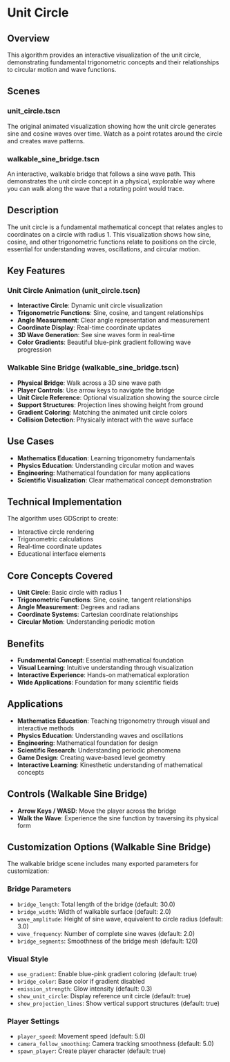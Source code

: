# Unit Circle

## Overview
This algorithm provides an interactive visualization of the unit circle, demonstrating fundamental trigonometric concepts and their relationships to circular motion and wave functions.

## Scenes

### unit_circle.tscn
The original animated visualization showing how the unit circle generates sine and cosine waves over time. Watch as a point rotates around the circle and creates wave patterns.

### walkable_sine_bridge.tscn
An interactive, walkable bridge that follows a sine wave path. This demonstrates the unit circle concept in a physical, explorable way where you can walk along the wave that a rotating point would trace.

## Description
The unit circle is a fundamental mathematical concept that relates angles to coordinates on a circle with radius 1. This visualization shows how sine, cosine, and other trigonometric functions relate to positions on the circle, essential for understanding waves, oscillations, and circular motion.

## Key Features

### Unit Circle Animation (unit_circle.tscn)
- **Interactive Circle**: Dynamic unit circle visualization
- **Trigonometric Functions**: Sine, cosine, and tangent relationships
- **Angle Measurement**: Clear angle representation and measurement
- **Coordinate Display**: Real-time coordinate updates
- **3D Wave Generation**: See sine waves form in real-time
- **Color Gradients**: Beautiful blue-pink gradient following wave progression

### Walkable Sine Bridge (walkable_sine_bridge.tscn)
- **Physical Bridge**: Walk across a 3D sine wave path
- **Player Controls**: Use arrow keys to navigate the bridge
- **Unit Circle Reference**: Optional visualization showing the source circle
- **Support Structures**: Projection lines showing height from ground
- **Gradient Coloring**: Matching the animated unit circle colors
- **Collision Detection**: Physically interact with the wave surface

## Use Cases
- **Mathematics Education**: Learning trigonometry fundamentals
- **Physics Education**: Understanding circular motion and waves
- **Engineering**: Mathematical foundation for many applications
- **Scientific Visualization**: Clear mathematical concept demonstration

## Technical Implementation
The algorithm uses GDScript to create:
- Interactive circle rendering
- Trigonometric calculations
- Real-time coordinate updates
- Educational interface elements

## Core Concepts Covered
- **Unit Circle**: Basic circle with radius 1
- **Trigonometric Functions**: Sine, cosine, tangent relationships
- **Angle Measurement**: Degrees and radians
- **Coordinate Systems**: Cartesian coordinate relationships
- **Circular Motion**: Understanding periodic motion

## Benefits
- **Fundamental Concept**: Essential mathematical foundation
- **Visual Learning**: Intuitive understanding through visualization
- **Interactive Experience**: Hands-on mathematical exploration
- **Wide Applications**: Foundation for many scientific fields

## Applications
- **Mathematics Education**: Teaching trigonometry through visual and interactive methods
- **Physics Education**: Understanding waves and oscillations
- **Engineering**: Mathematical foundation for design
- **Scientific Research**: Understanding periodic phenomena
- **Game Design**: Creating wave-based level geometry
- **Interactive Learning**: Kinesthetic understanding of mathematical concepts

## Controls (Walkable Sine Bridge)
- **Arrow Keys / WASD**: Move the player across the bridge
- **Walk the Wave**: Experience the sine function by traversing its physical form

## Customization Options (Walkable Sine Bridge)
The walkable bridge scene includes many exported parameters for customization:

### Bridge Parameters
- `bridge_length`: Total length of the bridge (default: 30.0)
- `bridge_width`: Width of walkable surface (default: 2.0)
- `wave_amplitude`: Height of sine wave, equivalent to circle radius (default: 3.0)
- `wave_frequency`: Number of complete sine waves (default: 2.0)
- `bridge_segments`: Smoothness of the bridge mesh (default: 120)

### Visual Style
- `use_gradient`: Enable blue-pink gradient coloring (default: true)
- `bridge_color`: Base color if gradient disabled
- `emission_strength`: Glow intensity (default: 0.3)
- `show_unit_circle`: Display reference unit circle (default: true)
- `show_projection_lines`: Show vertical support structures (default: true)

### Player Settings
- `player_speed`: Movement speed (default: 5.0)
- `camera_follow_smoothing`: Camera tracking smoothness (default: 5.0)
- `spawn_player`: Create player character (default: true)
